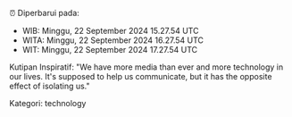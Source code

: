 ⏰ Diperbarui pada:
- WIB: Minggu, 22 September 2024 15.27.54 UTC
- WITA: Minggu, 22 September 2024 16.27.54 UTC
- WIT: Minggu, 22 September 2024 17.27.54 UTC

Kutipan Inspiratif:
"We have more media than ever and more technology in our lives. It's supposed to help us communicate, but it has the opposite effect of isolating us."


Kategori: technology

